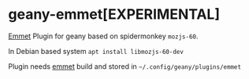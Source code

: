geany-emmet[EXPERIMENTAL]
========================

[Emmet](http://emmet.io/) Plugin for geany based on spidermonkey `mozjs-60`.

In Debian based system
`apt install libmozjs-60-dev`

Plugin needs [emmet](https://github.com/emmetio/emmet) build and stored in
`~/.config/geany/plugins/emmet`



